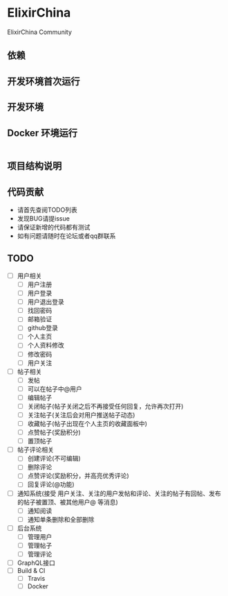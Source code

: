 # ElixirChina
ElixirChina Community

## 依赖


## 开发环境首次运行


## 开发环境


## Docker 环境运行
```bash

```

## 项目结构说明


## 代码贡献
* 请首先查阅TODO列表
* 发现BUG请提issue
* 请保证新增的代码都有测试
* 如有问题请随时在论坛或者qq群联系

## TODO
* [ ] 用户相关
  * [ ] 用户注册
  * [ ] 用户登录
  * [ ] 用户退出登录
  * [ ] 找回密码
  * [ ] 邮箱验证
  * [ ] github登录
  * [ ] 个人主页
  * [ ] 个人资料修改
  * [ ] 修改密码
  * [ ] 用户关注
* [ ] 帖子相关
  * [ ] 发帖
  * [ ] 可以在帖子中@用户
  * [ ] 编辑帖子
  * [ ] 关闭帖子(帖子关闭之后不再接受任何回复，允许再次打开)
  * [ ] 关注帖子(关注后会对用户推送帖子动态)
  * [ ] 收藏帖子(帖子出现在个人主页的收藏面板中)
  * [ ] 点赞帖子(奖励积分)
  * [ ] 置顶帖子
* [ ] 帖子评论相关
  * [ ] 创建评论(不可编辑)
  * [ ] 删除评论
  * [ ] 点赞评论(奖励积分，并高亮优秀评论)
  * [ ] 回复评论(@功能)
* [ ] 通知系统(接受 用户关注、关注的用户发帖和评论、关注的帖子有回帖、发布的帖子被置顶、被其他用户@ 等消息)
  * [ ] 通知阅读
  * [ ] 通知单条删除和全部删除
* [ ] 后台系统
  * [ ] 管理用户
  * [ ] 管理帖子
  * [ ] 管理评论
* [ ] GraphQL接口
* [ ] Build & CI
  * [ ] Travis
  * [ ] Docker
